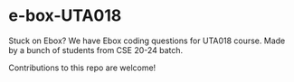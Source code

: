 # e-box-UTA018
Stuck on Ebox?
We have Ebox coding questions for UTA018 course. 
Made by a bunch of students from CSE 20-24 batch. 

Contributions to this repo are welcome!
